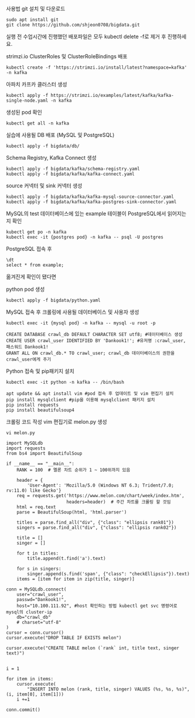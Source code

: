 사용법
git 설치 및 다운로드

```
sudo apt install git
git clone https://github.com/shjeon0708/bigdata.git
```

실행 전 수업시간에 진행했던 배포파일은 모두 kubectl delete -f로 제거 후 진행하세요.


strimzi.io ClusterRoles 및 ClusterRoleBindings 배포
```
kubectl create -f 'https://strimzi.io/install/latest?namespace=kafka' -n kafka

```

아파치 카프카 클러스터 생성
```
kubectl apply -f https://strimzi.io/examples/latest/kafka/kafka-single-node.yaml -n kafka
```

생성된 pod 확인
```
kubectl get all -n kafka
```
실습에 사용될 DB 배포 (MySQL 및 PostgreSQL)
```
kubectl apply -f bigdata/db/
```

Schema Registry, Kafka Connect 생성

```
kubectl apply -f bigdata/kafka/schema-registry.yaml
kubectl apply -f bigdata/kafka/kafka-connect.yaml
```

source 커넥터 및 sink 커넥터 생성
```
kubectl apply -f bigdata/kafka/kafka-mysql-source-connector.yaml
kubectl apply -f bigdata/kafka/kafka-postgres-sink-connector.yaml
```
MySQL의 test 데이터베이스에 있는 example 테이블이 PostgreSQL에서 읽어지는지 확인
```
kubectl get po -n kafka
kubectl exec -it {postgres pod} -n kafka -- psql -U postgres
```
PostgreSQL 접속 후 
```
\dt
select * from example;
```

옮겨진게 확인이 됐다면 

python pod 생성
```
kubectl apply -f bigdata/python.yaml
```

MySQL 접속 후 크롤링에 사용될 데이터베이스 및 사용자 생성
```
kubectl exec -it {mysql pod} -n kafka -- mysql -u root -p

CREATE DATABASE crawl_db DEFAULT CHARACTER SET utf8; #데이터베이스 생성
CREATE USER crawl_user IDENTIFIED BY 'Dankook1!'; #유저명 :crawl_user, 패스워드 Dankook1! 
GRANT ALL ON crawl_db.* TO crawl_user; crawl_db 데이터베이스의 권한을 crawl_user에게 주기

```

Python 접속 및 pip패키지 설치
```
kubectl exec -it python -n kafka -- /bin/bash

apt update && apt install vim #pod 접속 후 업데이트 및 vim 편집기 설치
pip install mysqlclient #pip을 이용해 mysqlclient 패키지 설치
pip install requests
pip install beautifulsoup4

```

크롤링 코드 작성
vim 편집기로 melon.py 생성
```
vi melon.py
```
```
import MySQLdb
import requests
from bs4 import BeautifulSoup

if __name__ == "__main__":
    RANK = 100  # 멜론 차트 순위가 1 ~ 100위까지 있음

    header = {
        'User-Agent': 'Mozilla/5.0 (Windows NT 6.3; Trident/7.0; rv:11.0) like Gecko'}
    req = requests.get('https://www.melon.com/chart/week/index.htm',
                       headers=header)  # 주간 차트를 크롤링 할 것임
    html = req.text
    parse = BeautifulSoup(html, 'html.parser')

    titles = parse.find_all("div", {"class": "ellipsis rank01"})
    singers = parse.find_all("div", {"class": "ellipsis rank02"})

    title = []
    singer = []

    for t in titles:
        title.append(t.find('a').text)

    for s in singers:
        singer.append(s.find('span', {"class": "checkEllipsis"}).text)
    items = [item for item in zip(title, singer)]

conn = MySQLdb.connect(
    user="crawl_user",
    passwd="Dankook1!",
    host="10.100.111.92", #host 확인하는 방법 kubectl get svc 명령어로 mysql의 cluster-ip
    db="crawl_db"
    # charset="utf-8"
)
cursor = conn.cursor()
cursor.execute("DROP TABLE IF EXISTS melon")

cursor.execute("CREATE TABLE melon (`rank` int, title text, singer text)")


i = 1

for item in items:
    cursor.execute(
        "INSERT INTO melon (rank, title, singer) VALUES (%s, %s, %s)", (i, item[0], item[1]))
    i +=1

conn.commit()
```
